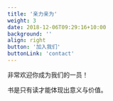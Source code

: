```yaml
---
title: '亲力亲为'
weight: 3
date: 2018-12-06T09:29:16+10:00
background: ''
align: right
button: '加入我们'
buttonLink: 'contact'
---
```


非常欢迎你成为我们的一员！ 

书是只有读才能体现出意义与价值。
